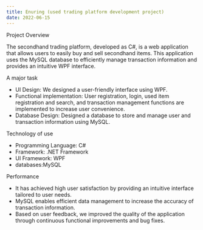 ```yaml
---
title: Enuring (used trading platform development project)
date: 2022-06-15
---
```


<div class="text-justify">
Project Overview
</div>

The secondhand trading platform, developed as C#, is a web application that allows users to easily buy and sell secondhand items. This application uses the MySQL database to efficiently manage transaction information and provides an intuitive WPF interface.


A major task

- UI Design: We designed a user-friendly interface using WPF.
- Functional implementation: User registration, login, used item registration and search, and transaction management functions are implemented to increase user convenience.
- Database Design: Designed a database to store and manage user and transaction information using MySQL.


Technology of use

- Programming Language: C#
- Framework: .NET Framework
- UI Framework: WPF
- databases:MySQL


Performance

- It has achieved high user satisfaction by providing an intuitive interface tailored to user needs.
- MySQL enables efficient data management to increase the accuracy of transaction information.
- Based on user feedback, we improved the quality of the application through continuous functional improvements and bug fixes.